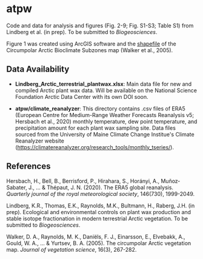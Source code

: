 # atpw

Code and data for analysis and figures (Fig. 2-9; Fig. S1-S3; Table S1) from Lindberg et al. (in prep). To be submitted to _Biogeosciences_.

Figure 1 was created using ArcGIS software and the [shapefile](https://www.arcgis.com/home/item.html?id=d3d515c5443f4017951765d44addaac8) of the Circumpolar Arctic Bioclimate Subzones map (Walker et al., 2005).

## Data Availability
- **Lindberg_Arctic_terrestrial_plantwax.xlsx**: Main data file for new and compiled Arctic plant wax data. Will be available on the National Science Foundation Arctic Data Center with its own DOI soon.
  
- **atpw/climate_reanalyzer**: This directory contains .csv files of ERA5 (European Centre for Medium-Range Weather Forecasts Reanalysis v5; Hersbach et al., 2020) monthly temperature, dew point temperature, and precipitation amount for each plant wax sampling site. Data files sourced from the University of Maine Climate Change Institue's Climate Reanalyzer website (https://climatereanalyzer.org/research_tools/monthly_tseries/).

## References
Hersbach, H., Bell, B., Berrisford, P., Hirahara, S., Horányi, A., Muñoz‐Sabater, J., ... & Thépaut, J. N. (2020). The ERA5 global reanalysis. _Quarterly journal of the royal meteorological society_, 146(730), 1999-2049.

Lindberg, K.R., Thomas, E.K., Raynolds, M.K., Bultmann, H., Raberg, J.H. (in prep). Ecological and environmental controls on plant wax production and stable isotope fractionation in modern terrestrial Arctic vegetation. To be submitted to _Biogeosciences_.

Walker, D. A., Raynolds, M. K., Daniëls, F. J., Einarsson, E., Elvebakk, A., Gould, W. A., ... & Yurtsev, B. A. (2005). The circumpolar Arctic vegetation map. _Journal of vegetation science_, 16(3), 267-282.

